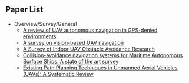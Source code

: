 ## Paper List
- Overview/Survey/General
    - [A review of UAV autonomous navigation in GPS-denied environments](./PaperDetails.md/A%20review%20of%20UAV%20autonomous%20navigation%20in%20GPS-denied%20environments.md)
    - [A survey on vision-based UAV navigation](./PaperDetails.md/A%20survey%20on%20vision-based%20UAV%20navigation.md)
    - [A Survey of Indoor UAV Obstacle Avoidance Research](./PaperDetails.md/A%20Survey%20of%20Indoor%20UAV%20Obstacle%20Avoidance%20Research.md)
    - [Collision-avoidance navigation systems for Maritime Autonomous Surface Ships: A state of the art survey](./PaperDetails.md/Collision-avoidance%20navigation%20systems%20for%20Maritime%20Autonomous%20Surface%20Ships:%20A%20state%20of%20the%20art%20survey.md)
    - [Existing Path Planning Techniques in Unmanned Aerial Vehicles (UAVs): A Systematic Review](./PaperDetails.md/Existing%20Path%20Planning%20Techniques%20in%20Unmanned%20Aerial%20Vehicles%20(UAVs):%20A%20Systematic%20Review.md)
